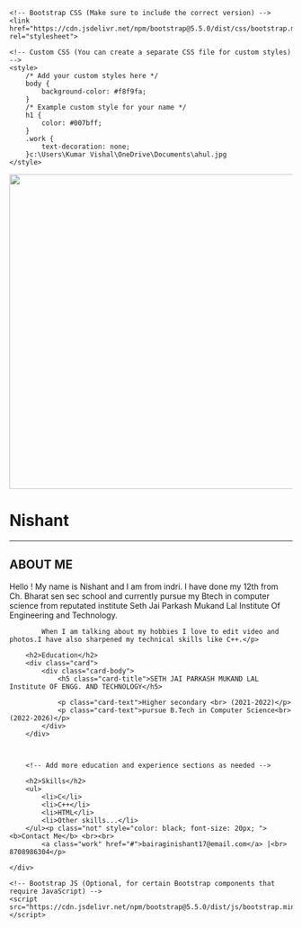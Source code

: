 
<!DOCTYPE html>
<html lang="en">
<head>
    <meta charset="UTF-8">
    <meta name="viewport" content="width=device-width, initial-scale=1.0">
    <title>Your Resume</title>
    
    <!-- Bootstrap CSS (Make sure to include the correct version) -->
    <link href="https://cdn.jsdelivr.net/npm/bootstrap@5.5.0/dist/css/bootstrap.min.css" rel="stylesheet">
    
    <!-- Custom CSS (You can create a separate CSS file for custom styles) -->
    <style>
        /* Add your custom styles here */
        body {
            background-color: #f8f9fa;
        }
        /* Example custom style for your name */
        h1 {
            color: #007bff;
        }
        .work {
            text-decoration: none;
        }c:\Users\Kumar Vishal\OneDrive\Documents\ahul.jpg
    </style>
</head>
<body>
    <div class="container mt-5">
        <div class="row">
            <div class="col-md-4 text-align=center">
                <img src="image.jpg" width="508px" height="560px" alt="" class="img-fluid rounded-circle">
            </div>
            <div class="col-md-8">
                <h1>Nishant</h1>
                <p></p>
             </div>
        </div>
        <hr>
        <h2>ABOUT ME</h2>
        <p>Hello ! My name is Nishant and I am from indri. I have done my 12th from Ch. Bharat sen sec school and currently pursue my Btech in computer science from reputated institute Seth Jai Parkash Mukand Lal Institute Of Engineering and Technology. 

            When I am talking about my hobbies I love to edit video and photos.I have also sharpened my technical skills like C++.</p>

        <h2>Education</h2>
        <div class="card">
            <div class="card-body">
                <h5 class="card-title">SETH JAI PARKASH MUKAND LAL Institute OF ENGG. AND TECHNOLOGY</h5>

                <p class="card-text">Higher secondary <br> (2021-2022)</p>
                <p class="card-text">pursue B.Tech in Computer Science<br> (2022-2026)</p>
            </div>
        </div>

        

        <!-- Add more education and experience sections as needed -->

        <h2>Skills</h2>
        <ul>
            <li>C</li>
            <li>C++</li>
            <li>HTML</li>
            <li>Other skills...</li>
        </ul><p class="not" style="color: black; font-size: 20px; "><b>Contact Me</b> <br><br>
            <a class="work" href="#">bairaginishant17@email.com</a> |<br> 8708986304</p>

    </div>

    <!-- Bootstrap JS (Optional, for certain Bootstrap components that require JavaScript) -->
    <script src="https://cdn.jsdelivr.net/npm/bootstrap@5.5.0/dist/js/bootstrap.min.js"></script>
</body>
</html>


		